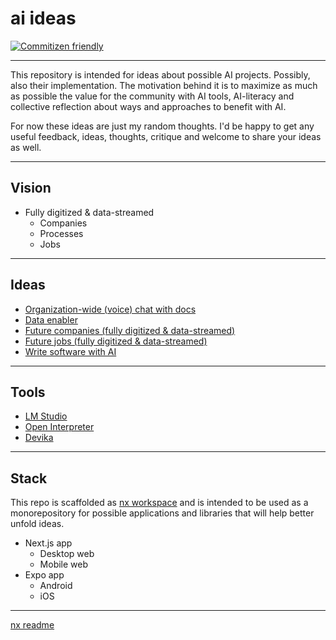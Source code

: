 # ai ideas

[![Commitizen friendly](https://img.shields.io/badge/commitizen-friendly-brightgreen.svg)](http://commitizen.github.io/cz-cli/)

---

This repository is intended for ideas about possible AI projects. Possibly, also their implementation. The motivation behind it is to maximize as much as possible the value for the community with AI tools, AI-literacy and collective reflection about ways and approaches to benefit with AI.

For now these ideas are just my random thoughts. I'd be happy to get any useful feedback, ideas, thoughts, critique and welcome to share your ideas as well.

---

## Vision

- Fully digitized & data-streamed
  - Companies
  - Processes
  - Jobs

---

## Ideas

- [Organization-wide (voice) chat with docs](./readme/ideas/org-wide-chat/org-wide-chat-with-docs.md)
- [Data enabler](./readme/ideas/data-enabler/data-enabler.md)
- [Future companies (fully digitized & data-streamed)](./readme/ideas/future-companies/future-companies.md)
- [Future jobs (fully digitized & data-streamed)](./readme/ideas/future-jobs/future-jobs.md)
- [Write software with AI](./readme/ideas/write-software-with-ai/write-software-with-ai.md)

---

## Tools

- [LM Studio](./readme/tools/lm-studio.md)
- [Open Interpreter](./readme/tools/open-interpreter.md)
- [Devika](./readme/tools/devika.md)

---

## Stack

This repo is scaffolded as [nx workspace](https://nx.dev/) and is intended to be used as a monorepository for possible applications and libraries that will help better unfold ideas.

- Next.js app
  - Desktop web
  - Mobile web
- Expo app
  - Android
  - iOS

---

[nx readme](/readme/docs/nx-readme.md)

